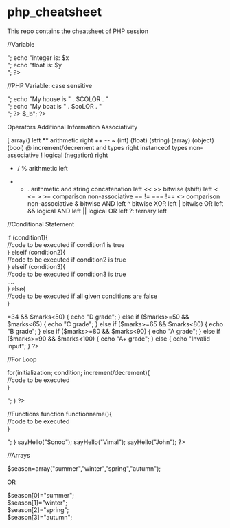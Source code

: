 # php_cheatsheet
This repo contains the cheatsheet of PHP session


//Variable

<?php  
$str="hello string";  
$x=200;  
$y=44.6;  
echo "string is: $str <br/>";  
echo "integer is: $x <br/>";  
echo "float is: $y <br/>";  
?>  

<?php  
$x=5;  
$y=6;  
$z=$x+$y;  
echo $z;  
?>  

//PHP Variable: case sensitive

<?php  
$color="red";  
echo "My car is " . $color . "<br>";  
echo "My house is " . $COLOR . "<br>";  
echo "My boat is " . $coLOR . "<br>";  
?>  
<!-- PHP Variable: Rules -->

<?php  
$a="hello";//letter (valid)  
$_b="hello";//underscore (valid)  
  
echo "$a <br/> $_b";  
?>  

Operators	Additional Information	Associativity


[	array()	left
**	arithmetic	right
++ -- ~ (int) (float) (string) (array) (object) (bool) @	increment/decrement and types	right
instanceof	types	non-associative
!	logical (negation)	right
* / %	arithmetic	left
+ - .	arithmetic and string concatenation	left
<< >>	bitwise (shift)	left
< <= > >=	comparison	non-associative
== != === !== <>	comparison	non-associative
&	bitwise AND	left
^	bitwise XOR	left
|	bitwise OR	left
&&	logical AND	left
||	logical OR	left
?:	ternary	left

//Conditional Statement

<?php  
$num=12;  
if($num<100){  
echo "$num is less than 100";  
}  
?>  


<?php  
$num=12;  
if($num%2==0){  
echo "$num is even number";  
}else{  
echo "$num is odd number";  
}  
?>  




if (condition1){    
//code to be executed if condition1 is true    
} elseif (condition2){      
//code to be executed if condition2 is true    
} elseif (condition3){      
//code to be executed if condition3 is true    
....  
}  else{    
//code to be executed if all given conditions are false    
}    


<?php  
    $marks=69;      
    if ($marks<33){    
        echo "fail";    
    }    
    else if ($marks>=34 && $marks<50) {    
        echo "D grade";    
    }    
    else if ($marks>=50 && $marks<65) {    
       echo "C grade";   
    }    
    else if ($marks>=65 && $marks<80) {    
        echo "B grade";   
    }    
    else if ($marks>=80 && $marks<90) {    
        echo "A grade";    
    }  
    else if ($marks>=90 && $marks<100) {    
        echo "A+ grade";   
    }  
   else {    
        echo "Invalid input";    
    }    
?>  


//For Loop

for(initialization; condition; increment/decrement){  
//code to be executed  
}  


<?php    
for($n=1;$n<=10;$n++){    
echo "$n<br/>";    
}    
?>  

//Functions
function functionname(){  
//code to be executed  
}  

<?php  
function sayHello(){  
echo "Hello PHP Function";  
}  
sayHello();//calling function  
?>  



<?php  
function sayHello($name){  
echo "Hello $name<br/>";  
}  
sayHello("Sonoo");  
sayHello("Vimal");  
sayHello("John");  
?>  

//Arrays

$season=array("summer","winter","spring","autumn");  

OR

$season[0]="summer";  
$season[1]="winter";  
$season[2]="spring";  
$season[3]="autumn";  


<?php  
$season[0]="summer";  
$season[1]="winter";  
$season[2]="spring";  
$season[3]="autumn";  
echo "Season are: $season[0], $season[1], $season[2] and $season[3]";  
?>  

